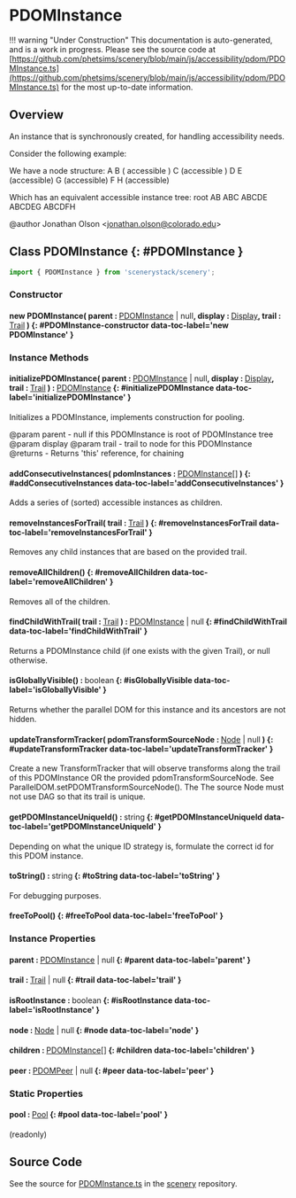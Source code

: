 # PDOMInstance

!!! warning "Under Construction"
    This documentation is auto-generated, and is a work in progress. Please see the source code at
    [https://github.com/phetsims/scenery/blob/main/js/accessibility/pdom/PDOMInstance.ts](https://github.com/phetsims/scenery/blob/main/js/accessibility/pdom/PDOMInstance.ts) for the most up-to-date information.

## Overview

An instance that is synchronously created, for handling accessibility needs.

Consider the following example:

We have a node structure:
A
 B ( accessible )
   C (accessible )
     D
       E (accessible)
        G (accessible)
       F
         H (accessible)


Which has an equivalent accessible instance tree:
root
 AB
   ABC
     ABCDE
       ABCDEG
     ABCDFH

@author Jonathan Olson &lt;jonathan.olson@colorado.edu&gt;

## Class PDOMInstance {: #PDOMInstance }


```js
import { PDOMInstance } from 'scenerystack/scenery';
```
### Constructor

#### new PDOMInstance( parent : <span style="font-weight: 400;">[PDOMInstance](../scenery/PDOMInstance.md) | <span style="color: hsla(calc(var(--md-hue) + 180deg),80%,40%,1);">null</span></span>, display : <span style="font-weight: 400;">[Display](../scenery/Display.md)</span>, trail : <span style="font-weight: 400;">[Trail](../scenery/Trail.md)</span> ) {: #PDOMInstance-constructor data-toc-label='new PDOMInstance' }

### Instance Methods

#### initializePDOMInstance( parent : <span style="font-weight: 400;">[PDOMInstance](../scenery/PDOMInstance.md) | <span style="color: hsla(calc(var(--md-hue) + 180deg),80%,40%,1);">null</span></span>, display : <span style="font-weight: 400;">[Display](../scenery/Display.md)</span>, trail : <span style="font-weight: 400;">[Trail](../scenery/Trail.md)</span> ) : <span style="font-weight: 400;">[PDOMInstance](../scenery/PDOMInstance.md)</span> {: #initializePDOMInstance data-toc-label='initializePDOMInstance' }

Initializes a PDOMInstance, implements construction for pooling.

@param parent - null if this PDOMInstance is root of PDOMInstance tree
@param display
@param trail - trail to node for this PDOMInstance
@returns - Returns 'this' reference, for chaining

#### addConsecutiveInstances( pdomInstances : <span style="font-weight: 400;">[PDOMInstance](../scenery/PDOMInstance.md)[]</span> ) {: #addConsecutiveInstances data-toc-label='addConsecutiveInstances' }

Adds a series of (sorted) accessible instances as children.

#### removeInstancesForTrail( trail : <span style="font-weight: 400;">[Trail](../scenery/Trail.md)</span> ) {: #removeInstancesForTrail data-toc-label='removeInstancesForTrail' }

Removes any child instances that are based on the provided trail.

#### removeAllChildren() {: #removeAllChildren data-toc-label='removeAllChildren' }

Removes all of the children.

#### findChildWithTrail( trail : <span style="font-weight: 400;">[Trail](../scenery/Trail.md)</span> ) : <span style="font-weight: 400;">[PDOMInstance](../scenery/PDOMInstance.md) | <span style="color: hsla(calc(var(--md-hue) + 180deg),80%,40%,1);">null</span></span> {: #findChildWithTrail data-toc-label='findChildWithTrail' }

Returns a PDOMInstance child (if one exists with the given Trail), or null otherwise.

#### isGloballyVisible() : <span style="font-weight: 400;"><span style="color: hsla(calc(var(--md-hue) + 180deg),80%,40%,1);">boolean</span></span> {: #isGloballyVisible data-toc-label='isGloballyVisible' }

Returns whether the parallel DOM for this instance and its ancestors are not hidden.

#### updateTransformTracker( pdomTransformSourceNode : <span style="font-weight: 400;">[Node](../scenery/Node.md) | <span style="color: hsla(calc(var(--md-hue) + 180deg),80%,40%,1);">null</span></span> ) {: #updateTransformTracker data-toc-label='updateTransformTracker' }

Create a new TransformTracker that will observe transforms along the trail of this PDOMInstance OR
the provided pdomTransformSourceNode. See ParallelDOM.setPDOMTransformSourceNode(). The The source Node
must not use DAG so that its trail is unique.

#### getPDOMInstanceUniqueId() : <span style="font-weight: 400;"><span style="color: hsla(calc(var(--md-hue) + 180deg),80%,40%,1);">string</span></span> {: #getPDOMInstanceUniqueId data-toc-label='getPDOMInstanceUniqueId' }

Depending on what the unique ID strategy is, formulate the correct id for this PDOM instance.

#### toString() : <span style="font-weight: 400;"><span style="color: hsla(calc(var(--md-hue) + 180deg),80%,40%,1);">string</span></span> {: #toString data-toc-label='toString' }

For debugging purposes.

#### freeToPool() {: #freeToPool data-toc-label='freeToPool' }

### Instance Properties

#### parent : <span style="font-weight: 400;">[PDOMInstance](../scenery/PDOMInstance.md) | <span style="color: hsla(calc(var(--md-hue) + 180deg),80%,40%,1);">null</span></span> {: #parent data-toc-label='parent' }

#### trail : <span style="font-weight: 400;">[Trail](../scenery/Trail.md) | <span style="color: hsla(calc(var(--md-hue) + 180deg),80%,40%,1);">null</span></span> {: #trail data-toc-label='trail' }

#### isRootInstance : <span style="font-weight: 400;"><span style="color: hsla(calc(var(--md-hue) + 180deg),80%,40%,1);">boolean</span></span> {: #isRootInstance data-toc-label='isRootInstance' }

#### node : <span style="font-weight: 400;">[Node](../scenery/Node.md) | <span style="color: hsla(calc(var(--md-hue) + 180deg),80%,40%,1);">null</span></span> {: #node data-toc-label='node' }

#### children : <span style="font-weight: 400;">[PDOMInstance](../scenery/PDOMInstance.md)[]</span> {: #children data-toc-label='children' }

#### peer : <span style="font-weight: 400;">[PDOMPeer](../scenery/PDOMPeer.md) | <span style="color: hsla(calc(var(--md-hue) + 180deg),80%,40%,1);">null</span></span> {: #peer data-toc-label='peer' }

### Static Properties

#### pool : <span style="font-weight: 400;">[Pool](../phet-core/Pool.md)</span> {: #pool data-toc-label='pool' }

(readonly)



## Source Code

See the source for [PDOMInstance.ts](https://github.com/phetsims/scenery/blob/main/js/accessibility/pdom/PDOMInstance.ts) in the [scenery](https://github.com/phetsims/scenery) repository.
